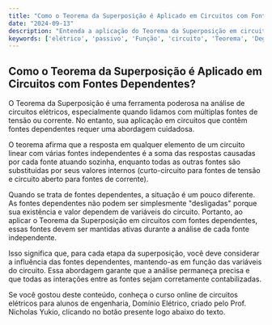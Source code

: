 ```yaml
---
title: "Como o Teorema da Superposição é Aplicado em Circuitos com Fontes Dependentes?"
date: "2024-09-13"
description: "Entenda a aplicação do Teorema da Superposição em circuitos elétricos com fontes dependentes."
keywords: ['elétrico', 'passivo', 'Função', 'circuito', 'Teorema', 'Degrau', 'Série']
---
```


## Como o Teorema da Superposição é Aplicado em Circuitos com Fontes Dependentes?

O Teorema da Superposição é uma ferramenta poderosa na análise de circuitos elétricos, especialmente quando lidamos com múltiplas fontes de tensão ou corrente. No entanto, sua aplicação em circuitos que contêm fontes dependentes requer uma abordagem cuidadosa. 

O teorema afirma que a resposta em qualquer elemento de um circuito linear com várias fontes independentes é a soma das respostas causadas por cada fonte atuando sozinha, enquanto todas as outras fontes são substituídas por seus valores internos (curto-circuito para fontes de tensão e circuito aberto para fontes de corrente). 

Quando se trata de fontes dependentes, a situação é um pouco diferente. As fontes dependentes não podem ser simplesmente "desligadas" porque sua existência e valor dependem de variáveis do circuito. Portanto, ao aplicar o Teorema da Superposição em circuitos com fontes dependentes, essas fontes devem ser mantidas ativas durante a análise de cada fonte independente. 

Isso significa que, para cada etapa da superposição, você deve considerar a influência das fontes dependentes, mantendo-as em função das variáveis do circuito. Essa abordagem garante que a análise permaneça precisa e que todas as interações entre as fontes sejam corretamente contabilizadas.

Se você gostou deste conteúdo, conheça o curso online de circuitos elétricos para alunos de engenharia, Domínio Elétrico, criado pelo Prof. Nicholas Yukio, clicando no botão presente logo abaixo do texto.
